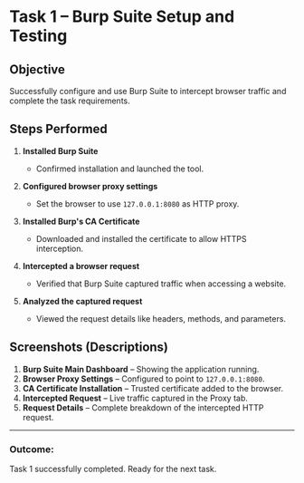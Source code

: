 # Task 1 – Burp Suite Setup and Testing

## Objective
Successfully configure and use Burp Suite to intercept browser traffic and complete the task requirements.

## Steps Performed

1. **Installed Burp Suite**
   - Confirmed installation and launched the tool.

2. **Configured browser proxy settings**
   - Set the browser to use `127.0.0.1:8080` as HTTP proxy.

3. **Installed Burp's CA Certificate**
   - Downloaded and installed the certificate to allow HTTPS interception.

4. **Intercepted a browser request**
   - Verified that Burp Suite captured traffic when accessing a website.

5. **Analyzed the captured request**
   - Viewed the request details like headers, methods, and parameters.

## Screenshots (Descriptions)

1. **Burp Suite Main Dashboard** – Showing the application running.
2. **Browser Proxy Settings** – Configured to point to `127.0.0.1:8080`.
3. **CA Certificate Installation** – Trusted certificate added to the browser.
4. **Intercepted Request** – Live traffic captured in the Proxy tab.
5. **Request Details** – Complete breakdown of the intercepted HTTP request.

---

### Outcome:
Task 1 successfully completed. Ready for the next task.
